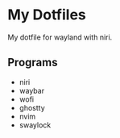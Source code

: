 # My Dotfiles

My dotfile for wayland with niri.

## Programs

- niri
- waybar
- wofi
- ghostty
- nvim
- swaylock
